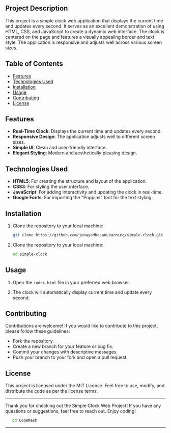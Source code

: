 ## Project Description

This project is a simple clock web application that displays the current time and updates every second. It serves as an excellent demonstration of using HTML, CSS, and JavaScript to create a dynamic web interface. The clock is centered on the page and features a visually appealing border and text style. The application is responsive and adjusts well across various screen sizes.

## Table of Contents

- [Features](#features)
- [Technologies Used](#technologies-used)
- [Installation](#installation)
- [Usage](#usage)
- [Contributing](#contributing)
- [License](#license)

## Features

- **Real-Time Clock**: Displays the current time and updates every second.
- **Responsive Design**: The application adjusts well to different screen sizes.
- **Simple UI**: Clean and user-friendly interface.
- **Elegant Styling**: Modern and aesthetically pleasing design.

## Technologies Used

- **HTML5**: For creating the structure and layout of the application.
- **CSS3**: For styling the user interface.
- **JavaScript**: For adding interactivity and updating the clock in real-time.
- **Google Fonts**: For importing the "Poppins" font for the text styling.

## Installation

1. Clone the repository to your local machine:

   ```bash
   git clone https://github.com/junayedhasanLearning/simple-clock.git

   ```

1. Clone the repository to your local machine:
   ```bash
   cd simple-clock
   ```

## Usage

1.  Open the `index.html` file in your preferred web browser.

2.  The clock will automatically display current time and update every second.

## Contributing

Contributions are welcome! If you would like to contribute to this project, please follow these guidelines:

- Fork the repository.
- Create a new branch for your feature or bug fix.
- Commit your changes with descriptive messages.
- Push your branch to your fork and open a pull request.

## License

This project is licensed under the MIT License. Feel free to use, modify, and distribute the code as per the license terms.

---

Thank you for checking out the Simple Clock Web Project! If you have any questions or suggestions, feel free to reach out. Enjoy coding!

```bash
   cd CodeMash
```

---
